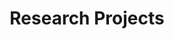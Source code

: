 ---
title: Research Projects

# Listing view
view: showcase

# Optional banner image (relative to `assets/media/` folder).
banner:
  caption: ''
  image: ''
---